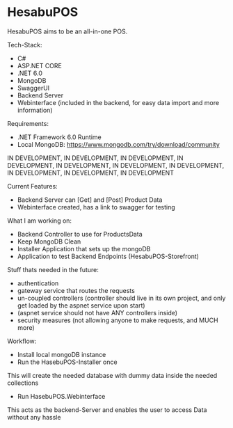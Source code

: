 # HesabuPOS
HesabuPOS aims to be an all-in-one POS.

Tech-Stack:
- C#
- ASP.NET CORE
- .NET 6.0
- MongoDB
- SwaggerUI
- Backend Server
- Webinterface (included in the backend, for easy data import and more information)

Requirements:
- .NET Framework 6.0 Runtime
- Local MongoDB: https://www.mongodb.com/try/download/community

IN DEVELOPMENT, IN DEVELOPMENT, IN DEVELOPMENT, IN DEVELOPMENT, IN DEVELOPMENT, IN DEVELOPMENT, IN DEVELOPMENT, IN DEVELOPMENT, IN DEVELOPMENT, IN DEVELOPMENT

Current Features:
- Backend Server can [Get] and [Post] Product Data
- Webinterface created, has a link to swagger for testing

What I am working on:
- Backend Controller to use for ProductsData
- Keep MongoDB Clean
- Installer Application that sets up the mongoDB
- Application to test Backend Endpoints (HesabuPOS-Storefront)

Stuff thats needed in the future:
- authentication
- gateway service that routes the requests
- un-coupled controllers (controller should live in its own project, and only get loaded by the aspnet service upon start)
- (aspnet service should not have ANY controllers inside)
- security measures (not allowing anyone to make requests, and MUCH more)

Workflow:
- Install local mongoDB instance
- Run the HasebuPOS-Installer once

This will create the needed database with dummy data inside the needed collections
- Run HasebuPOS.Webinterface

This acts as the backend-Server and enables the user to access Data without any hassle


